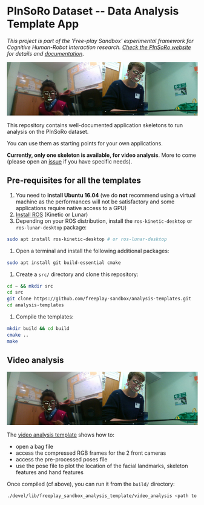 PInSoRo Dataset -- Data Analysis Template App
=============================================

*This project is part of the 'Free-play Sandbox' experimental framework for
Cognitive Human-Robot Interaction research. [Check the PInSoRo
website](https://freeplay-sandbox.github.io/) for details and
[documentation](https://freeplay-sandbox.github.io/analysing)*.


![Screenshoot of the GUI](docs/screenshot.jpg)


This repository contains well-documented application skeletons to run analysis
on the PInSoRo dataset.

You can use them as starting points for your own applications.

**Currently, only one skeleton is available, for video analysis**. More to come
(please open an
[issue](https://github.com/freeplay-sandbox/analysis-templates/issues) if you
have specific needs).

Pre-requisites for all the templates
------------------------------------

1. You need to **install Ubuntu 16.04** (we do **not** recommend using a virtual
   machine as the performances will not be satisfactory and some applications
   require native access to a GPU)
1. [Install ROS](http://wiki.ros.org/ROS/Installation) (Kinetic or Lunar)
1. Depending on your ROS distribution, install the `ros-kinetic-desktop` or
   `ros-lunar-desktop` package:
```sh
sudo apt install ros-kinetic-desktop # or ros-lunar-desktop
```
1. Open a terminal and install the following additional packages:
```sh
sudo apt install git build-essential cmake
```
1. Create a `src/` directory and clone this repository:
```sh
cd ~ && mkdir src
cd src
git clone https://github.com/freeplay-sandbox/analysis-templates.git
cd analysis-templates
```
1. Compile the templates:
```sh
mkdir build && cd build
cmake ..
make
```

Video analysis
--------------

![Screenshoot of the GUI](docs/screenshot.jpg)

The [video analysis template](src/video_analysis.cpp) shows how to:
* open a bag file
* access the compressed RGB frames for the 2 front cameras
* access the pre-processed poses file
* use the pose file to plot the location of the facial landmarks, skeleton
  features and hand features

Once compiled (cf above), you can run it from the `build/` directory:
```sh
./devel/lib/freeplay_sandbox_analysis_template/video_analysis <path to one recording>
```



